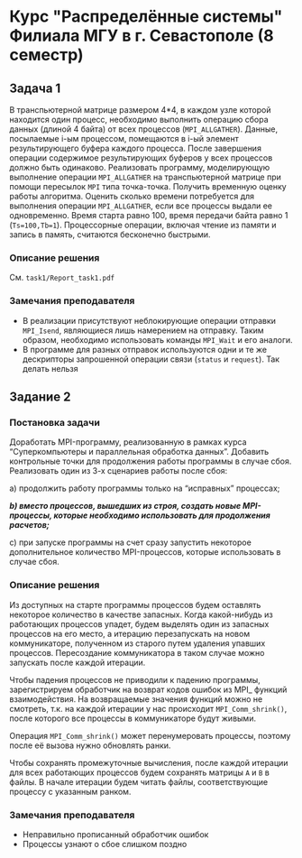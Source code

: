 # Курс "Распределённые системы" Филиала МГУ в г. Севастополе (8 семестр)

## Задача 1
В транспьютерной матрице размером 4*4, в каждом узле которой находится один процесс, необходимо выполнить операцию сбора данных (длиной 4 байта) от всех процессов (`MPI_ALLGATHER`). Данные, посылаемые i-ым процессом, помещаются в i-ый элемент результирующего буфера каждого процесса. После завершения операции содержимое результирующих буферов у всех процессов должно быть одинаково.
Реализовать программу, моделирующую выполнение операции `MPI_ALLGATHER` на транспьютерной матрице при помощи пересылок `MPI` типа точка-точка.
Получить временную оценку работы алгоритма. Оценить сколько времени потребуется для выполнения операции `MPI_ALLGATHER`, если все процессы выдали ее одновременно. Время старта равно 100, время передачи байта равно 1 (`Ts=100,Tb=1`). Процессорные операции, включая чтение из памяти и запись в память, считаются бесконечно быстрыми.

### Описание решения
См. `task1/Report_task1.pdf`

### Замечания преподавателя
* В реализации присутствуют неблокирующие операции отправки `MPI_Isend`, являющиеся лишь намерением на отправку. Таким образом, необходимо использовать команды `MPI_Wait` и его аналоги.
* В программе для разных отправок используются одни и те же дескрипторы запрошенной операции связи (`status` и `request`). Так делать нельзя


## Задание 2
### Постановка задачи
Доработать MPI-программу, реализованную в рамках курса
“Суперкомпьютеры и параллельная обработка данных”. Добавить
контрольные точки для продолжения работы программы в случае сбоя.
Реализовать один из 3-х сценариев работы после сбоя:

  a) продолжить работу программы только на “исправных” процессах;

  ***b) вместо процессов, вышедших из строя, создать новые MPI-процессы,
  которые необходимо использовать для продолжения расчетов;***

  c) при запуске программы на счет сразу запустить некоторое
  дополнительное количество MPI-процессов, которые использовать в
  случае сбоя.

### Описание решения
Из доступных на старте программы процессов будем оставлять некоторое
количество в качестве запасных. Когда какой-нибудь из работающих
процессов упадет, будем выделять один из запасных процессов на его место,
а итерацию перезапускать на новом коммуникаторе, полученном из старого
путем удаления упавших процессов. Пересоздание коммуникатора в таком
случае можно запускать после каждой итерации.

Чтобы падения процессов не приводили к падению программы,
зарегистрируем обработчик на возврат кодов ошибок из MPI_ функций
взаимодействия. На возвращаемые значения функций можно 
не смотреть, т.к. на каждой итерации 
у нас происходит `MPI_Comm_shrink()`, после которого
все процессы в коммуникаторе будут живыми.

Операция `MPI_Comm_shrink()` может перенумеровать процессы,
поэтому после её вызова нужно обновлять ранки.

Чтобы сохранять промежуточные вычисления, после каждой итерации для
всех работающих процессов будем сохранять матрицы `A` и `B` в файлы. В
начале итерации будем читать файлы, соответствующие процессу с
указанным ранком.

### Замечания преподавателя
* Неправильно прописанный обработчик ошибок
* Процессы узнают о сбое слишком поздно